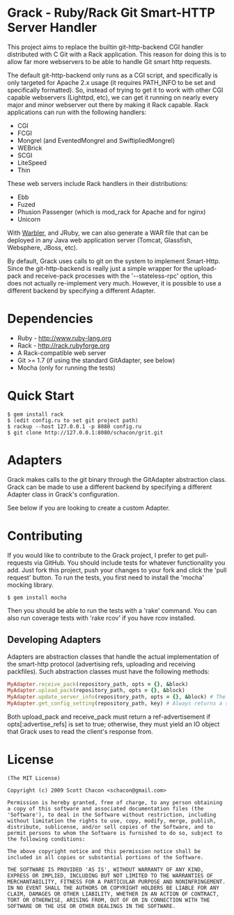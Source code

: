 Grack - Ruby/Rack Git Smart-HTTP Server Handler
===============================================

This project aims to replace the builtin git-http-backend CGI handler
distributed with C Git with a Rack application.  This reason for doing this
is to allow far more webservers to be able to handle Git smart http requests.

The default git-http-backend only runs as a CGI script, and specifically is
only targeted for Apache 2.x usage (it requires PATH_INFO to be set and 
specifically formatted).  So, instead of trying to get it to work with
other CGI capable webservers (Lighttpd, etc), we can get it running on nearly
every major and minor webserver out there by making it Rack capable.  Rack 
applications can run with the following handlers:

* CGI
* FCGI
* Mongrel (and EventedMongrel and SwiftipliedMongrel)
* WEBrick
* SCGI
* LiteSpeed
* Thin

These web servers include Rack handlers in their distributions:

* Ebb
* Fuzed
* Phusion Passenger (which is mod_rack for Apache and for nginx)
* Unicorn

With [Warbler](http://caldersphere.rubyforge.org/warbler/classes/Warbler.html),
and JRuby, we can also generate a WAR file that can be deployed in any Java
web application server (Tomcat, Glassfish, Websphere, JBoss, etc).

By default, Grack uses calls to git on the system to implement Smart-Http. Since the git-http-backend is really just a simple wrapper for the upload-pack
and receive-pack processes with the '--stateless-rpc' option, this does not actually re-implement very much. However, it is possible to use a different backend by specifying a different Adapter.

Dependencies
========================
* Ruby - http://www.ruby-lang.org
* Rack - http://rack.rubyforge.org
* A Rack-compatible web server
* Git >= 1.7 (if using the standard GitAdapter, see below)
* Mocha (only for running the tests)

Quick Start
========================
	$ gem install rack
	$ (edit config.ru to set git project path)
	$ rackup --host 127.0.0.1 -p 8080 config.ru
	$ git clone http://127.0.0.1:8080/schacon/grit.git 

Adapters
========================

Grack makes calls to the git binary through the GitAdapter abstraction class. Grack can be made to use a different backend by specifying a different Adapter class in Grack's configuration.

See below if you are looking to create a custom Adapter.

Contributing
========================
If you would like to contribute to the Grack project, I prefer to get
pull-requests via GitHub.  You should include tests for whatever functionality
you add.  Just fork this project, push your changes to your fork and click
the 'pull request' button.  To run the tests, you first need to install the 
'mocha' mocking library.

	$ gem install mocha

Then you should be able to run the tests with a 'rake' command.  You can also
run coverage tests with 'rake rcov' if you have rcov installed.

Developing Adapters
-------------------

Adapters are abstraction classes that handle the actual implementation of the smart-http protocol (advertising refs, uploading and receiving packfiles). Such abstraction classes must have the following methods:

```ruby
MyAdapter.receive_pack(repository_path, opts = {}, &block)
MyAdapter.upload_pack(repository_path, opts = {}, &block)
MyAdapter.update_server_info(repository_path, opts = {}, &block) # The equivalent of 'git update-server-info'. Optional, for falling back to dump-http mode.
MyAdapter.get_config_setting(repository_path, key) # Always returns a string, e.g. "false" for key "core.bare".
```

Both upload_pack and receive_pack must return a ref-advertisement if opts[:advertise_refs] is set to true; otherwise, they must yield an IO object that Grack uses to read the client's response from.

License
========================
	(The MIT License)

	Copyright (c) 2009 Scott Chacon <schacon@gmail.com>

	Permission is hereby granted, free of charge, to any person obtaining
	a copy of this software and associated documentation files (the
	'Software'), to deal in the Software without restriction, including
	without limitation the rights to use, copy, modify, merge, publish,
	distribute, sublicense, and/or sell copies of the Software, and to
	permit persons to whom the Software is furnished to do so, subject to
	the following conditions:

	The above copyright notice and this permission notice shall be
	included in all copies or substantial portions of the Software.

	THE SOFTWARE IS PROVIDED 'AS IS', WITHOUT WARRANTY OF ANY KIND,
	EXPRESS OR IMPLIED, INCLUDING BUT NOT LIMITED TO THE WARRANTIES OF
	MERCHANTABILITY, FITNESS FOR A PARTICULAR PURPOSE AND NONINFRINGEMENT.
	IN NO EVENT SHALL THE AUTHORS OR COPYRIGHT HOLDERS BE LIABLE FOR ANY
	CLAIM, DAMAGES OR OTHER LIABILITY, WHETHER IN AN ACTION OF CONTRACT,
	TORT OR OTHERWISE, ARISING FROM, OUT OF OR IN CONNECTION WITH THE
	SOFTWARE OR THE USE OR OTHER DEALINGS IN THE SOFTWARE.
